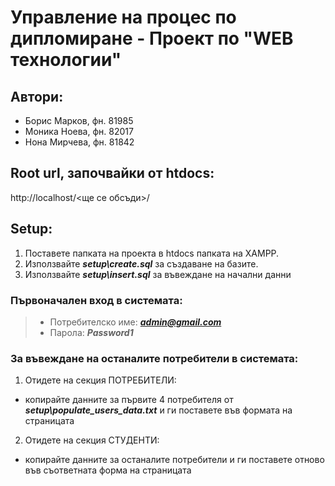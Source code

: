 # Управление на процес по дипломиране - Проект по "WEB технологии"
## Автори:
- Борис Марков, фн. 81985 
- Моника Ноева, фн. 82017
- Нона Мирчева, фн. 81842

##  Root url, започвайки от htdocs:
http://localhost/<ще се обсъди>/
## Setup:
1. Поставете папката на проекта в htdocs папката на XAMPP.
2. Използвайте ***setup\create.sql*** за създаване на базите.
3. Използвайте ***setup\insert.sql*** за въвеждане на начални данни

### Първоначален вход в системата:
>- Потребителско име: ***admin@gmail.com***
>- Парола: ***Password1***

### За въвеждане на останалите потребители в системата:
1. Отидете на секция ПОТРЕБИТЕЛИ:
 - копирайте данните за първите 4 потребителя от ***setup\populate_users_data.txt*** и ги поставете във формата на страницата

2. Отидете на секция СТУДЕНТИ:
 - копирайте данните за останалите потребители и ги поставете отново във съответната форма на страницата
